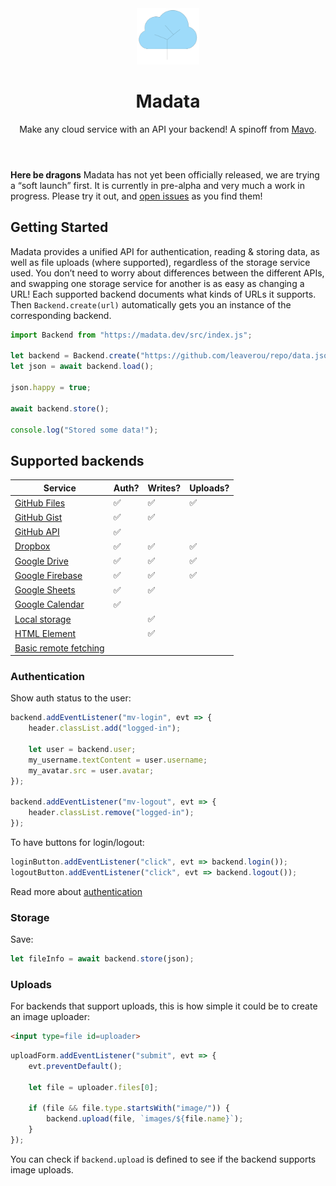 <header>

<img src="logo.svg" width="100" alt="Logo showing a cloud presented as a tree" />

# Madata

Make any cloud service with an API your backend!
A spinoff from [Mavo](https://mavo.io).

</header>

<main>

<div class="warning">

**Here be dragons** Madata has not yet been officially released, we are trying a “soft launch” first.
It is currently in pre-alpha and very much a work in progress.
Please try it out, and [open issues](https://github.com/madatajs/madata/issues?q=is%3Aissue+is%3Aopen+sort%3Aupdated-desc) as you find them!

</div>

## Getting Started

Madata provides a unified API for authentication, reading & storing data, as well as file uploads (where supported), regardless of the storage service used.
You don’t need to worry about differences between the different APIs, and swapping one storage service for another is as easy as changing a URL!
Each supported backend documents what kinds of URLs it supports.
Then `Backend.create(url)` automatically gets you an instance of the corresponding backend.

```js
import Backend from "https://madata.dev/src/index.js";

let backend = Backend.create("https://github.com/leaverou/repo/data.json");
let json = await backend.load();

json.happy = true;

await backend.store();

console.log("Stored some data!");
```

## Supported backends

| Service | Auth? | Writes? | Uploads? |
|---------|----|----|-----|
| [GitHub Files](/backends/github/file/) | ✅ | ✅ | ✅ |
| [GitHub Gist](/backends/github/gist/) | ✅ | ✅ |  |
| [GitHub API](/backends/github/api/) | ✅ |  |  |
| [Dropbox](/backends/dropbox/) | ✅ | ✅ | ✅ |
| [Google Drive](/backends/google/drive/) | ✅ | ✅ | ✅ |
| [Google Firebase](/backends/google/firebase/) | ✅ | ✅ | ✅ |
| [Google Sheets](/backends/google/sheets/) | ✅ | ✅ |  |
| [Google Calendar](/backends/google/calendar/) | ✅ |  |  |
| [Local storage](/backends/basic/#local) |  | ✅ |  |
| [HTML Element](/backends/basic/#element) |  | ✅ |  |
| [Basic remote fetching](/backends/basic/#remote) |  |  |  |

### Authentication

Show auth status to the user:

```js
backend.addEventListener("mv-login", evt => {
	header.classList.add("logged-in");

	let user = backend.user;
	my_username.textContent = user.username;
	my_avatar.src = user.avatar;
});

backend.addEventListener("mv-logout", evt => {
	header.classList.remove("logged-in");
});
```

To have buttons for login/logout:

```js
loginButton.addEventListener("click", evt => backend.login());
logoutButton.addEventListener("click", evt => backend.logout());
```

Read more about [authentication](/docs/authentication/)

### Storage

Save:

```js
let fileInfo = await backend.store(json);
```

### Uploads

For backends that support uploads, this is how simple it could be to create an image uploader:
<p hidden class="demo-ignore"></p>

```html
<input type=file id=uploader>
```

```js
uploadForm.addEventListener("submit", evt => {
	evt.preventDefault();

	let file = uploader.files[0];

	if (file && file.type.startsWith("image/")) {
		backend.upload(file, `images/${file.name}`);
	}
});
```

You can check if `backend.upload` is defined to see if the backend supports image uploads.

</main>
